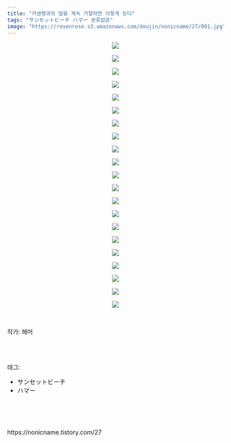 ```yaml
---
title: "카센쨩과의 밤을 계속 거절하면 이렇게 된다"
tags: "サンセットビーチ ハマー 분류없음"
image: "https://rosenrose.s3.amazonaws.com/doujin/nonicname/27/001.jpg"
---
```

<div class="article">
<div class="tt_article_useless_p_margin"><p style="text-align: center; clear: none; float: none;"><img src="{{ site.imgserver1 }}/nonicname/27/001.jpg"/></p><p style="text-align: center; clear: none; float: none;"><img src="{{ site.imgserver1 }}/nonicname/27/002.jpg"/></p><p style="text-align: center; clear: none; float: none;"><img src="{{ site.imgserver1 }}/nonicname/27/003.jpg"/></p><p style="text-align: center; clear: none; float: none;"><img src="{{ site.imgserver1 }}/nonicname/27/004.jpg"/></p><p style="text-align: center; clear: none; float: none;"><img src="{{ site.imgserver1 }}/nonicname/27/005.jpg"/></p><p style="text-align: center; clear: none; float: none;"><img src="{{ site.imgserver1 }}/nonicname/27/006.jpg"/></p><p style="text-align: center; clear: none; float: none;"><img src="{{ site.imgserver1 }}/nonicname/27/007.jpg"/></p><p style="text-align: center; clear: none; float: none;"><img src="{{ site.imgserver1 }}/nonicname/27/008.jpg"/></p><p style="text-align: center; clear: none; float: none;"><img src="{{ site.imgserver1 }}/nonicname/27/009.jpg"/></p><p style="text-align: center; clear: none; float: none;"><img src="{{ site.imgserver1 }}/nonicname/27/010.jpg"/></p><p style="text-align: center; clear: none; float: none;"><img src="{{ site.imgserver1 }}/nonicname/27/011.jpg"/></p><p style="text-align: center; clear: none; float: none;"><img src="{{ site.imgserver1 }}/nonicname/27/012.jpg"/></p><p style="text-align: center; clear: none; float: none;"><img src="{{ site.imgserver1 }}/nonicname/27/013.jpg"/></p><p style="text-align: center; clear: none; float: none;"><img src="{{ site.imgserver1 }}/nonicname/27/014.jpg"/></p><p style="text-align: center; clear: none; float: none;"><img src="{{ site.imgserver1 }}/nonicname/27/015.jpg"/></p><p style="text-align: center; clear: none; float: none;"><img src="{{ site.imgserver1 }}/nonicname/27/016.jpg"/></p><p style="text-align: center; clear: none; float: none;"><img src="{{ site.imgserver1 }}/nonicname/27/017.jpg"/></p><p style="text-align: center; clear: none; float: none;"><img src="{{ site.imgserver1 }}/nonicname/27/018.jpg"/></p><p style="text-align: center; clear: none; float: none;"><img src="{{ site.imgserver1 }}/nonicname/27/019.jpg"/></p><p style="text-align: center; clear: none; float: none;"><img src="{{ site.imgserver1 }}/nonicname/27/020.jpg"/></p><p style="text-align: center; clear: none; float: none;"><img src="{{ site.imgserver1 }}/nonicname/27/021.jpg"/></p><p><br/></p></div>
<p>작가: 해머</p><br/>
</div><br/>
<div class="tagTrail">
<p>태그: </p>
<ul>
<li>サンセットビーチ</li>
<li>ハマー</li>
</ul>
</div><br/>
<div class="cb_lstcomment">
</div><br/>

<br/>
<p id="refer">https://nonicname.tistory.com/27</p>
<br/>

